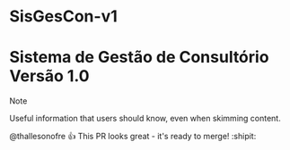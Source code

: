 # SisGesCon-v1
# Sistema de Gestão de Consultório Versão 1.0
> [!NOTE]
> Useful information that users should know, even when skimming content.





@thallesonofre :+1: This PR looks great - it's ready to merge! :shipit:
